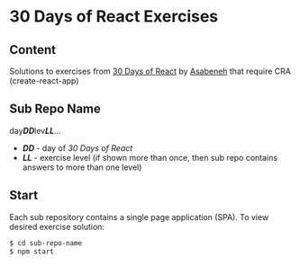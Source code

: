 # 30 Days of React Exercises

## Content
Solutions to exercises from [30 Days of React](https://github.com/Asabeneh/30-Days-Of-React) by [Asabeneh](https://github.com/Asabeneh) that require CRA (create-react-app)

## Sub Repo Name
day***DD***lev***LL***...

* ***DD*** - day of *30 Days of React*
* ***LL*** - exercise level (if shown more than once, then sub repo contains answers to more than one level)

## Start
Each sub repository contains a single page application (SPA). To view desired exercise solution:
```bash
$ cd sub-repo-name
$ npm start
```